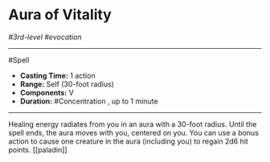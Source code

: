 # Aura of Vitality
*#3rd-level #evocation*
___ 
#Spell
- **Casting Time:** 1 action
- **Range:** Self (30-foot radius)
- **Components:** V
- **Duration:** #Concentration , up to 1 minute
---
Healing energy radiates from you in an aura with a 30-foot radius. Until the spell ends, the aura moves with you, centered on you. You can use a bonus action to cause one creature in the aura (including you) to regain 2d6 hit points.
[[paladin]]